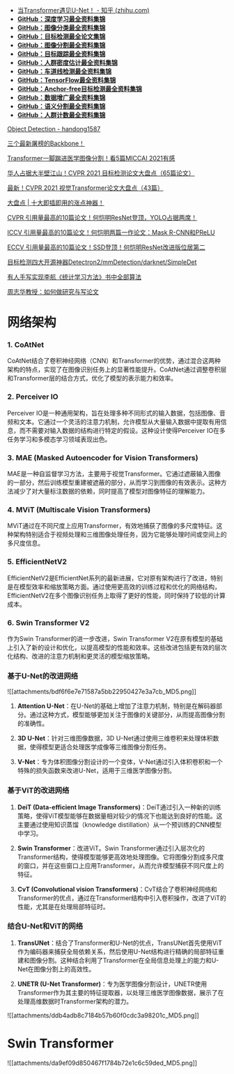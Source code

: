 - [当Transformer遇见U-Net！ - 知乎 (zhihu.com)](https://zhuanlan.zhihu.com/p/389880194)
- **[GitHub：深度学习最全资料集锦](https://zhuanlan.zhihu.com/p/64361703)**
- **[GitHub：图像分类最全资料集锦](https://zhuanlan.zhihu.com/p/57006140)**
- **[GitHub：目标检测最全论文集锦](https://zhuanlan.zhihu.com/p/36818086)**
- **[GitHub：图像分割最全资料集锦](https://zhuanlan.zhihu.com/p/58599382)**
- **[GitHub：目标跟踪最全资料集锦](https://link.zhihu.com/?target=https%3A//cloud.tencent.com/developer/article/1420878)**
- **[GitHub：人群密度估计最全资料集锦](https://link.zhihu.com/?target=http%3A//mp.weixin.qq.com/s%3F__biz%3DMzUxNjcxMjQxNg%3D%3D%26mid%3D2247488595%26idx%3D1%26sn%3Dd55e01393ea37ad4c1cc7a36cda31cb3%26chksm%3Df9a266dcced5efca087cc4e790cbb47bb395f03d7a2c385f3c5852a2a3528858c3bda4c18fb0%26scene%3D21%23wechat_redirect)**
- **[GitHub：车道线检测最全资料集锦](https://zhuanlan.zhihu.com/p/53431081)**
- **[GitHub：TensorFlow最全资料集锦](https://zhuanlan.zhihu.com/p/55438552)**
- **[GitHub：Anchor-free目标检测最全资料集锦](https://zhuanlan.zhihu.com/p/217537617)**
- **[GitHub：数据增广最全资料集锦](https://zhuanlan.zhihu.com/p/265021958)**
- **[GitHub：语义分割最全资料集锦](https://zhuanlan.zhihu.com/p/265873321)**
- **[GitHub：人群计数最全资料集锦](https://zhuanlan.zhihu.com/p/266434424)**

[Object Detection - handong1587](https://handong1587.github.io/deep_learning/2015/10/09/object-detection.html)


[三个最新屠榜的Backbone！](https://zhuanlan.zhihu.com/p/387567246)

[Transformer一脚踹进医学图像分割！看5篇MICCAI 2021有感](https://zhuanlan.zhihu.com/p/386846596)

[华人占据大半壁江山！CVPR 2021 目标检测论文大盘点（65篇论文）](https://zhuanlan.zhihu.com/p/385639375)

[最新！CVPR 2021 视觉Transformer论文大盘点（43篇）](https://zhuanlan.zhihu.com/p/376740599)

[大盘点 | 十大即插即用的涨点神器！](https://zhuanlan.zhihu.com/p/180102609)

[CVPR 引用量最高的10篇论文！何恺明ResNet登顶，YOLO占据两席！](https://zhuanlan.zhihu.com/p/165097702)

[ICCV 引用量最高的10篇论文！何恺明两篇一作论文：Mask R-CNN和PReLU](https://zhuanlan.zhihu.com/p/173821022)

[ECCV 引用量最高的10篇论文！SSD登顶！何恺明ResNet改进版位居第二](https://zhuanlan.zhihu.com/p/183180323)

[目标检测四大开源神器Detectron2/mmDetection/darknet/SimpleDet](https://zhuanlan.zhihu.com/p/162850566)

[有人手写实现李航《统计学习方法》书中全部算法](https://zhuanlan.zhihu.com/p/142220983)

[周志华教授：如何做研究与写论文](https://zhuanlan.zhihu.com/p/98747105)



# 网络架构
### 1. **CoAtNet**

CoAtNet结合了卷积神经网络（CNN）和Transformer的优势，通过混合这两种架构的特点，实现了在图像识别任务上的显著性能提升。CoAtNet通过调整卷积层和Transformer层的结合方式，优化了模型的表示能力和效率。

### 2. **Perceiver IO**

Perceiver IO是一种通用架构，旨在处理多种不同形式的输入数据，包括图像、音频和文本。它通过一个灵活的注意力机制，允许模型从大量输入数据中提取有用信息，而不需要对输入数据的结构进行特定的假设。这种设计使得Perceiver IO在多任务学习和多模态学习领域表现出色。

### 3. **MAE (Masked Autoencoder for Vision Transformers)**

MAE是一种自监督学习方法，主要用于视觉Transformer。它通过遮蔽输入图像的一部分，然后训练模型重建被遮蔽的部分，从而学习到图像的有效表示。这种方法减少了对大量标注数据的依赖，同时提高了模型对图像特征的理解能力。

### 4. **MViT (Multiscale Vision Transformers)**

MViT通过在不同尺度上应用Transformer，有效地捕获了图像的多尺度特征。这种架构特别适合于视频处理和三维图像处理任务，因为它能够处理时间或空间上的多尺度信息。

### 5. **EfficientNetV2**

EfficientNetV2是EfficientNet系列的最新进展，它对原有架构进行了改进，特别是在模型效率和缩放策略方面。通过使用更高效的训练过程和优化的网络结构，EfficientNetV2在多个图像识别任务上取得了更好的性能，同时保持了较低的计算成本。

### 6. **Swin Transformer V2**

作为Swin Transformer的进一步改进，Swin Transformer V2在原有模型的基础上引入了新的设计和优化，以提高模型的性能和效率。这些改进包括更有效的层次化结构、改进的注意力机制和更灵活的模型缩放策略。

### 基于U-Net的改进网络
![[attachments/bdf6f6e7e71587a5bb22950427e3a7cb_MD5.png]]

1. **Attention U-Net**：在U-Net的基础上增加了注意力机制，特别是在解码器部分。通过这种方式，模型能够更加关注于图像的关键部分，从而提高图像分割的准确性。

2. **3D U-Net**：针对三维图像数据，3D U-Net通过使用三维卷积来处理体积数据，使得模型更适合处理医学成像等三维图像分割任务。

3. **V-Net**：专为体积图像分割设计的一个变体，V-Net通过引入体积卷积和一个特殊的损失函数来改进U-Net，适用于三维医学图像分割。

### 基于ViT的改进网络

1. **DeiT (Data-efficient Image Transformers)**：DeiT通过引入一种新的训练策略，使得ViT模型能够在数据量相对较少的情况下也能达到良好的性能。这主要通过使用知识蒸馏（knowledge distillation）从一个预训练的CNN模型中学习。

2. **Swin Transformer**：改进ViT。Swin Transformer通过引入层次化的Transformer结构，使得模型能够更高效地处理图像。它将图像分割成多尺度的窗口，并在这些窗口上应用Transformer，从而允许模型捕获不同尺度上的特征。

3. **CvT (Convolutional vision Transformers)**：CvT结合了卷积神经网络和Transformer的优点，通过在Transformer结构中引入卷积操作，改进了ViT的性能，尤其是在处理局部特征时。

### 结合U-Net和ViT的网络

1. **TransUNet**：结合了Transformer和U-Net的优点，TransUNet首先使用ViT作为编码器来捕获全局依赖关系，然后使用U-Net结构进行精确的局部特征重建和图像分割。这种结合利用了Transformer在全局信息处理上的能力和U-Net在图像分割上的高效性。

2. **UNETR (U-Net Transformer)**：专为医学图像分割设计，UNETR使用Transformer作为其主要的特征提取器，以处理三维医学图像数据，展示了在处理高维数据时Transformer架构的潜力。

![[attachments/ddb4adb8c7184b57b60f0cdc3a98201c_MD5.png]]

# Swin Transformer
![[attachments/da9ef09d850467f1784b72e1c6c59ded_MD5.png]]
